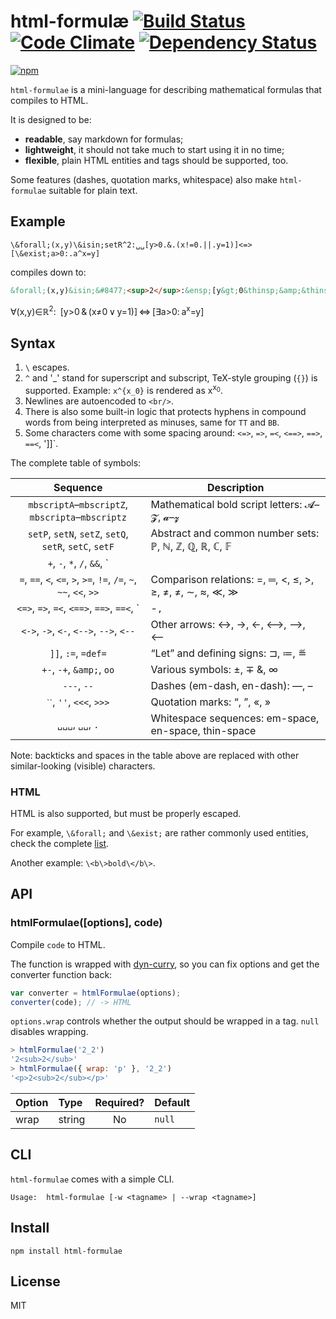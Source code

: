 # html-formul&aelig; [![Build Status][travis-badge]][travis] [![Code Climate][codeclimate-badge]][codeclimate] [![Dependency Status][david-badge]][david]

[![npm](https://nodei.co/npm/html-formulae.png)](https://nodei.co/npm/html-formulae/)

[travis]: https://travis-ci.org/eush77/html-formulae
[travis-badge]: https://travis-ci.org/eush77/html-formulae.svg
[codeclimate]: https://codeclimate.com/github/eush77/html-formulae
[codeclimate-badge]: https://codeclimate.com/github/eush77/html-formulae/badges/gpa.svg
[david]: https://david-dm.org/eush77/html-formulae
[david-badge]: https://david-dm.org/eush77/html-formulae.png

`html-formulae` is a mini-language for describing mathematical formulas that compiles to HTML.

It is designed to be:

* **readable**, say markdown for formulas;
* **lightweight**, it should not take much to start using it in no time;
* **flexible**, plain HTML entities and tags should be supported, too.

Some features (dashes, quotation marks, whitespace) also make `html-formulae` suitable for plain text.

## Example

```
\&forall;(x,y)\&isin;setR^2:␣␣[y>0.&.(x!=0.||.y=1)]<=>[\&exist;a>0:.a^x=y]
```

compiles down to:

```html
&forall;(x,y)&isin;&#8477;<sup>2</sup>:&ensp;[y&gt;0&thinsp;&amp;&thinsp;(x&ne;0&thinsp;&or;&thinsp;y=1)]&thinsp;&hArr;&thinsp;[&exist;a&gt;0:&thinsp;a<sup>x</sup>=y]
```

&forall;(x,y)&isin;&#8477;<sup>2</sup>:&ensp;[y&gt;0&thinsp;&amp;&thinsp;(x&ne;0&thinsp;&or;&thinsp;y=1)]&thinsp;&hArr;&thinsp;[&exist;a&gt;0:&thinsp;a<sup>x</sup>=y]

## Syntax

1. `\` escapes.
2. `^` and '_' stand for superscript and subscript, TeX-style grouping (`{}`) is supported. Example: `x^{x_0}` is rendered as x<sup>x<sub>0</sub></sup>.
3. Newlines are autoencoded to `<br/>`.
4. There is also some built-in logic that protects hyphens in compound words from being interpreted as minuses, same for `TT` and `BB`.
5. Some characters come with some spacing around: `<=>`, `=>`, `=<`, `<==>`, `==>`, `==<`, ']]`.

The complete table of symbols:

Sequence                                                           | Description
:----------------------------------------------------------------: | -----------
`mbscriptA`&ndash;`mbscriptZ`, `mbscripta`&ndash;`mbscriptz`       | Mathematical bold script letters: &#x1d4d0;&ndash;&#x1d4e9;, &#x1d4ea;&ndash;&#x1d503;
`setP`, `setN`, `setZ`, `setQ`, `setR`, `setC`, `setF`             | Abstract and common number sets: &#8473;, &#8469;, &#8484;, &#8474;, &#8477;, &#8450;, &#120125;
`+`, `-`, `*`, `/`, `&&`, `||`, `!`                                | Arithmetic and logical operators: +, &minus;, &sdot;, /, &and;, &or;, &not;
`=`, `==`, `<`, `<=`, `>`, `>=`, `!=`, `/=`, `~`, `~~`, `<<`, `>>` | Comparison relations: =, &#9552;, &lt;, &le;, &gt;, &ge;, &ne;, &ne;, &sim;, &asymp;, &#8810;, &#8811;
`<=>`, `=>`, `=<`, `<==>`, `==>`, `==<`, `|-`, `|=`, `TT`, `BB`    | Inference relations and constants: &hArr;, &rArr;, &lArr;, &#10234;, &#10233;, &#10232;, &#8866;, &#8872;, &#8868;, &perp;
`<->`, `->`, `<-`, `<-->`, `-->`, `<--`                            | Other arrows: &harr;, &rarr;, &larr;, &#10231;, &#10230;, &#10229;
`]]`, `:=`, `=def=`                                                | &ldquo;Let&rdquo; and defining signs: &#8848;, &#8788;, &#8797;
`+-`, `-+`, `&amp;`, `oo`                                          | Various symbols: &plusmn;, &#8723; &amp;, &infin;
`---`, `--`                                                        | Dashes (em-dash, en-dash): &mdash;, &ndash;
`ˋˋ`, `''`, `<<<`, `>>>`                                           | Quotation marks: &ldquo;, &rdquo;, &laquo;, &raquo;
`␣␣␣`, `␣␣`, `.`                                                   | Whitespace sequences: em-space, en-space, thin-space

Note: backticks and spaces in the table above are replaced with other similar-looking (visible) characters.

### HTML

HTML is also supported, but must be properly escaped.

For example, `\&forall;` and `\&exist;` are rather commonly used entities, check the complete [list](https://en.wikipedia.org/wiki/List_of_XML_and_HTML_character_entity_references "List of HTML entities").

Another example: `\<b\>bold\</b\>`.

## API

### htmlFormulae([options], code)

Compile `code` to HTML.

The function is wrapped with [dyn-curry](https://www.npmjs.org/package/dyn-curry), so you can fix options and get the converter function back:

```js
var converter = htmlFormulae(options);
converter(code); // -> HTML
```

`options.wrap` controls whether the output should be wrapped in a tag. `null` disables wrapping.

```js
> htmlFormulae('2_2')
'2<sub>2</sub>'
> htmlFormulae({ wrap: 'p' }, '2_2')
'<p>2<sub>2</sub></p>'
```

| Option | Type   | Required? | Default |
| :------| :----- | :-------: | :------ |
| wrap   | string | No        | `null`  |

## CLI

`html-formulae` comes with a simple CLI.

```
Usage:  html-formulae [-w <tagname> | --wrap <tagname>]
```

## Install

```shell
npm install html-formulae
```

## License

MIT
